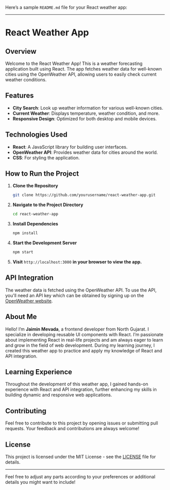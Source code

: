 Here’s a sample `README.md` file for your React weather app:

---

# React Weather App

## Overview

Welcome to the React Weather App! This is a weather forecasting application built using React. The app fetches weather data for well-known cities using the OpenWeather API, allowing users to easily check current weather conditions.

## Features

- **City Search**: Look up weather information for various well-known cities.
- **Current Weather**: Displays temperature, weather condition, and more.
- **Responsive Design**: Optimized for both desktop and mobile devices.


## Technologies Used

- **React**: A JavaScript library for building user interfaces.
- **OpenWeather API**: Provides weather data for cities around the world.
- **CSS**: For styling the application.

## How to Run the Project

1. **Clone the Repository**
   ```bash
   git clone https://github.com/yourusername/react-weather-app.git
   ```

2. **Navigate to the Project Directory**
   ```bash
   cd react-weather-app
   ```

3. **Install Dependencies**
   ```bash
   npm install
   ```

4. **Start the Development Server**
   ```bash
   npm start
   ```

5. **Visit** `http://localhost:3000` **in your browser to view the app.**

## API Integration

The weather data is fetched using the OpenWeather API. To use the API, you'll need an API key which can be obtained by signing up on the [OpenWeather website](https://openweathermap.org/).

## About Me

Hello! I’m **Jaimin Mevada**, a frontend developer from North Gujarat. I specialize in developing reusable UI components with React. I’m passionate about implementing React in real-life projects and am always eager to learn and grow in the field of web development. During my learning journey, I created this weather app to practice and apply my knowledge of React and API integration.

## Learning Experience

Throughout the development of this weather app, I gained hands-on experience with React and API integration, further enhancing my skills in building dynamic and responsive web applications.

## Contributing

Feel free to contribute to this project by opening issues or submitting pull requests. Your feedback and contributions are always welcome!

## License

This project is licensed under the MIT License - see the [LICENSE](LICENSE) file for details.

---

Feel free to adjust any parts according to your preferences or additional details you might want to include!
